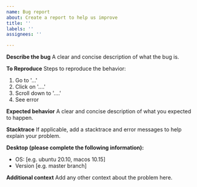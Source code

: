 ```yaml
---
name: Bug report
about: Create a report to help us improve
title: ''
labels: ''
assignees: ''

---
```


**Describe the bug**
A clear and concise description of what the bug is.

**To Reproduce**
Steps to reproduce the behavior:
1. Go to '...'
2. Click on '....'
3. Scroll down to '....'
4. See error

**Expected behavior**
A clear and concise description of what you expected to happen.

**Stacktrace**
If applicable, add a stacktrace and error messages to help explain your problem.

**Desktop (please complete the following information):**
 - OS: [e.g. ubuntu 20.10, macos 10.15]
 - Version [e.g. master branch]

**Additional context**
Add any other context about the problem here.
